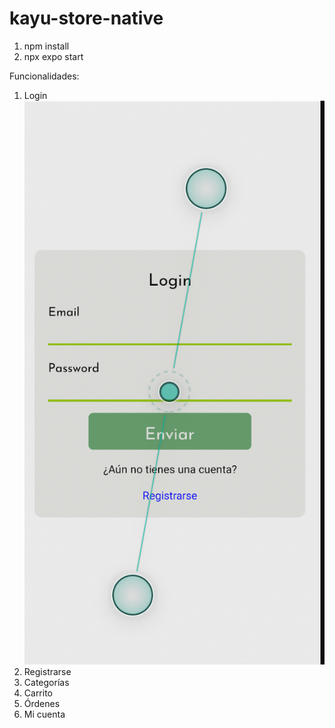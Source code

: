 # kayu-store-native

1. npm install
2. npx expo start

Funcionalidades:
1. Login
![Login](./images/login.png)
2. Registrarse
3. Categorías
4. Carrito
5. Órdenes
6. Mi cuenta
